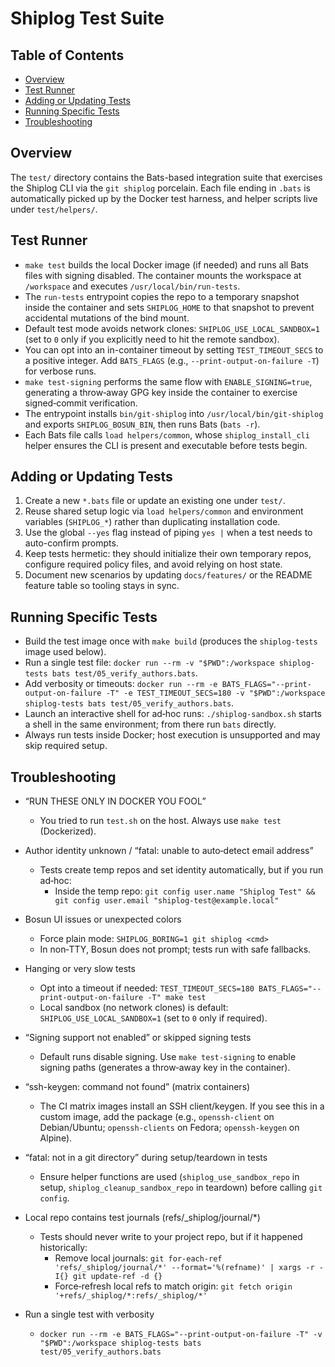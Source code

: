 # Shiplog Test Suite

## Table of Contents
- [Overview](#overview)
- [Test Runner](#test-runner)
- [Adding or Updating Tests](#adding-or-updating-tests)
- [Running Specific Tests](#running-specific-tests)
- [Troubleshooting](#troubleshooting)

## Overview
The `test/` directory contains the Bats-based integration suite that exercises the Shiplog CLI via the `git shiplog` porcelain. Each file ending in `.bats` is automatically picked up by the Docker test harness, and helper scripts live under `test/helpers/`.

## Test Runner
- `make test` builds the local Docker image (if needed) and runs all Bats files with signing disabled. The container mounts the workspace at `/workspace` and executes `/usr/local/bin/run-tests`.
- The `run-tests` entrypoint copies the repo to a temporary snapshot inside the container and sets `SHIPLOG_HOME` to that snapshot to prevent accidental mutations of the bind mount.
- Default test mode avoids network clones: `SHIPLOG_USE_LOCAL_SANDBOX=1` (set to `0` only if you explicitly need to hit the remote sandbox).
- You can opt into an in-container timeout by setting `TEST_TIMEOUT_SECS` to a positive integer. Add `BATS_FLAGS` (e.g., `--print-output-on-failure -T`) for verbose runs.
- `make test-signing` performs the same flow with `ENABLE_SIGNING=true`, generating a throw‑away GPG key inside the container to exercise signed‑commit verification.
- The entrypoint installs `bin/git-shiplog` into `/usr/local/bin/git-shiplog` and exports `SHIPLOG_BOSUN_BIN`, then runs Bats (`bats -r`).
- Each Bats file calls `load helpers/common`, whose `shiplog_install_cli` helper ensures the CLI is present and executable before tests begin.

## Adding or Updating Tests
1. Create a new `*.bats` file or update an existing one under `test/`.
2. Reuse shared setup logic via `load helpers/common` and environment variables (`SHIPLOG_*`) rather than duplicating installation code.
3. Use the global `--yes` flag instead of piping `yes |` when a test needs to auto-confirm prompts.
4. Keep tests hermetic: they should initialize their own temporary repos, configure required policy files, and avoid relying on host state.
5. Document new scenarios by updating `docs/features/` or the README feature table so tooling stays in sync.

## Running Specific Tests
- Build the test image once with `make build` (produces the `shiplog-tests` image used below).
- Run a single test file: `docker run --rm -v "$PWD":/workspace shiplog-tests bats test/05_verify_authors.bats`.
- Add verbosity or timeouts: `docker run --rm -e BATS_FLAGS="--print-output-on-failure -T" -e TEST_TIMEOUT_SECS=180 -v "$PWD":/workspace shiplog-tests bats test/05_verify_authors.bats`.
- Launch an interactive shell for ad‑hoc runs: `./shiplog-sandbox.sh` starts a shell in the same environment; from there run `bats` directly.
- Always run tests inside Docker; host execution is unsupported and may skip required setup.

## Troubleshooting

- “RUN THESE ONLY IN DOCKER YOU FOOL”
  - You tried to run `test.sh` on the host. Always use `make test` (Dockerized).

- Author identity unknown / “fatal: unable to auto‑detect email address”
  - Tests create temp repos and set identity automatically, but if you run ad‑hoc:
    - Inside the temp repo: `git config user.name "Shiplog Test" && git config user.email "shiplog-test@example.local"`

- Bosun UI issues or unexpected colors
  - Force plain mode: `SHIPLOG_BORING=1 git shiplog <cmd>`
  - In non‑TTY, Bosun does not prompt; tests run with safe fallbacks.

- Hanging or very slow tests
  - Opt into a timeout if needed: `TEST_TIMEOUT_SECS=180 BATS_FLAGS="--print-output-on-failure -T" make test`
  - Local sandbox (no network clones) is default: `SHIPLOG_USE_LOCAL_SANDBOX=1` (set to `0` only if required).

- “Signing support not enabled” or skipped signing tests
  - Default runs disable signing. Use `make test-signing` to enable signing paths (generates a throw‑away key in the container).

- “ssh-keygen: command not found” (matrix containers)
  - The CI matrix images install an SSH client/keygen. If you see this in a custom image, add the package (e.g., `openssh-client` on Debian/Ubuntu; `openssh-clients` on Fedora; `openssh-keygen` on Alpine).

- “fatal: not in a git directory” during setup/teardown in tests
  - Ensure helper functions are used (`shiplog_use_sandbox_repo` in setup, `shiplog_cleanup_sandbox_repo` in teardown) before calling `git config`.

- Local repo contains test journals (refs/_shiplog/journal/*)
  - Tests should never write to your project repo, but if it happened historically:
    - Remove local journals: `git for-each-ref 'refs/_shiplog/journal/*' --format='%(refname)' | xargs -r -I{} git update-ref -d {}`
    - Force‑refresh local refs to match origin: `git fetch origin '+refs/_shiplog/*:refs/_shiplog/*'`

- Run a single test with verbosity
  - `docker run --rm -e BATS_FLAGS="--print-output-on-failure -T" -v "$PWD":/workspace shiplog-tests bats test/05_verify_authors.bats`
